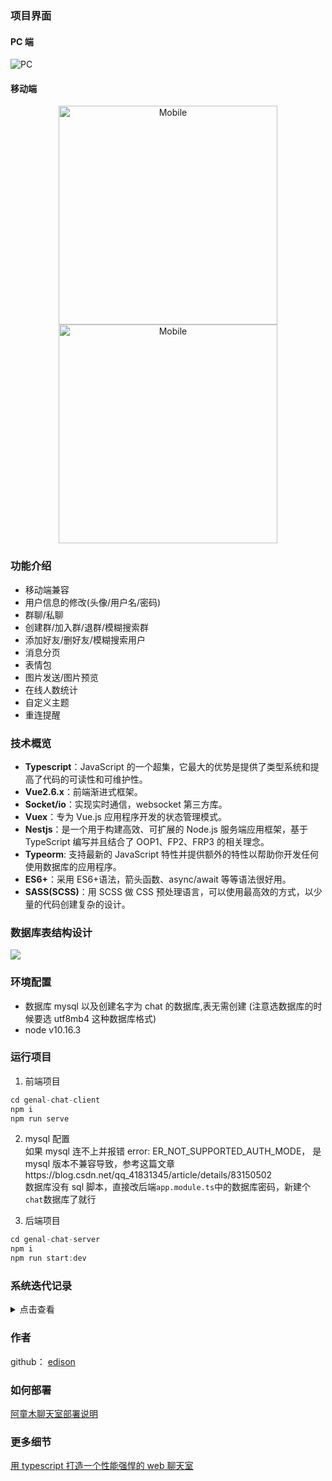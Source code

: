 
### 项目界面

#### PC 端

<img src="./assets/v6_pc.png" alt="PC" style="max-width:800px" />

#### 移动端

<p align="center">
  <img src="./assets/v6_m1.png" alt="Mobile" width="350"/><img src="./assets/v6_m2.png" alt="Mobile" width="350"  hspace="50"/>
</p>

### 功能介绍

- 移动端兼容
- 用户信息的修改(头像/用户名/密码)
- 群聊/私聊
- 创建群/加入群/退群/模糊搜索群
- 添加好友/删好友/模糊搜索用户
- 消息分页
- 表情包
- 图片发送/图片预览
- 在线人数统计
- 自定义主题
- 重连提醒

### 技术概览

- **Typescript**：JavaScript 的一个超集，它最大的优势是提供了类型系统和提高了代码的可读性和可维护性。
- **Vue2.6.x**：前端渐进式框架。
- **Socket/io**：实现实时通信，websocket 第三方库。
- **Vuex**：专为 Vue.js 应用程序开发的状态管理模式。
- **Nestjs**：是一个用于构建高效、可扩展的 Node.js 服务端应用框架，基于 TypeScript 编写并且结合了 OOP1、FP2、FRP3 的相关理念。
- **Typeorm**: 支持最新的 JavaScript 特性并提供额外的特性以帮助你开发任何使用数据库的应用程序。
- **ES6+**：采用 ES6+语法，箭头函数、async/await 等等语法很好用。
- **SASS(SCSS)**：用 SCSS 做 CSS 预处理语言，可以使用最高效的方式，以少量的代码创建复杂的设计。

### 数据库表结构设计

![](./assets/database.png)

### 环境配置

- 数据库 mysql 以及创建名字为 chat 的数据库,表无需创建 (注意选数据库的时候要选 utf8mb4 这种数据库格式)
- node v10.16.3

### 运行项目

1. 前端项目

```js
cd genal-chat-client
npm i
npm run serve
```

2. mysql 配置<br>
   如果 mysql 连不上并报错 error: ER_NOT_SUPPORTED_AUTH_MODE， 是 mysql 版本不兼容导致，参考这篇文章https://blog.csdn.net/qq_41831345/article/details/83150502<br>
   数据库没有 sql 脚本，直接改后端`app.module.ts`中的数据库密码，新建个`chat`数据库了就行

3. 后端项目

```js
cd genal-chat-server
npm i
npm run start:dev
```

### 系统迭代记录

<details>
<summary>点击查看</summary>

### v1.0.0

##### 功能

- 新增用户
- 新增群
- 群聊

##### v1.0.0 界面

![](./assets/1.png)

### v2.0.0

##### 功能

- 群聊/私聊
- 创建群/加入群聊/模糊搜索群
- 添加好友/模糊搜索好友
- 更改用户名/头像上传
- 表情包
- 消息分页

##### v2.0.0 界面

![](./assets/2.png)

### v3.0.0

##### 功能

- 群聊/私聊
- 创建群/加入群聊/模糊搜索群
- 添加好友/模糊搜索好友
- 图片上传/粘贴发送图片/图片预览
- 更改用户名/头像上传
- 表情包
- 消息分页

##### v3.0.0 界面

同 v2.0.0

### v4.0.0

##### 功能

- 群聊/私聊
- 创建群/加入群聊/模糊搜索群
- 添加好友/模糊搜索好友
- 图片上传/粘贴发送图片/图片预览
- 更改用户名/头像上传
- 表情包
- 消息分页
- 移动端兼容

##### v4.0.0 界面

同 v2.0.0

### v5.0.0

##### 功能

- 群聊/私聊
- 创建群/加入群聊/退群/模糊搜索群
- 添加好友/删好友/模糊搜索好友
- 图片上传/粘贴发送图片/图片预览
- 更改用户名/头像上传
- 表情包
- 消息分页
- 移动端兼容
- 在线人数统计
- 重连提醒

##### v5.0.0 界面

![](./assets/v5_pc.png)

### v6.0.0

##### 功能

- 移动端兼容
- 用户信息的修改(头像/用户名/密码)
- 群聊/私聊
- 创建群/加入群/退群/模糊搜索群
- 添加好友/删好友/模糊搜索用户
- 消息分页
- 表情包
- 图片发送/图片预览
- 在线人数统计
- 自定义主题
- 重连提醒

##### v6.0.0 界面

![](./assets/v6_pc.png)

</details>

### 作者

github： [edison](https://github.com/genaller)

### 如何部署

[阿童木聊天室部署说明](./阿童木聊天室部署说明.md)

### 更多细节

[用 typescript 打造一个性能强悍的 web 聊天室](https://github.com/genaller/strong-frontend/blob/master/learnNode/nest/%E8%81%8A%E5%A4%A9%E5%AE%A4/%E7%94%A8typescript%E6%89%93%E9%80%A0%E4%B8%80%E4%B8%AA%E6%80%A7%E8%83%BD%E5%BC%BA%E6%82%8D%E7%9A%84web%E8%81%8A%E5%A4%A9%E5%AE%A4.md)
